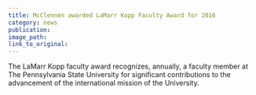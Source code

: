 ```yaml
---
title: McClennen awarded LaMarr Kopp Faculty Award for 2016
category: news
publication:
image_path:
link_to_original:
---
```



The LaMarr Kopp faculty award recognizes, annually, a faculty member at The Pennsylvania State University for significant contributions to the advancement of the international mission of the University.